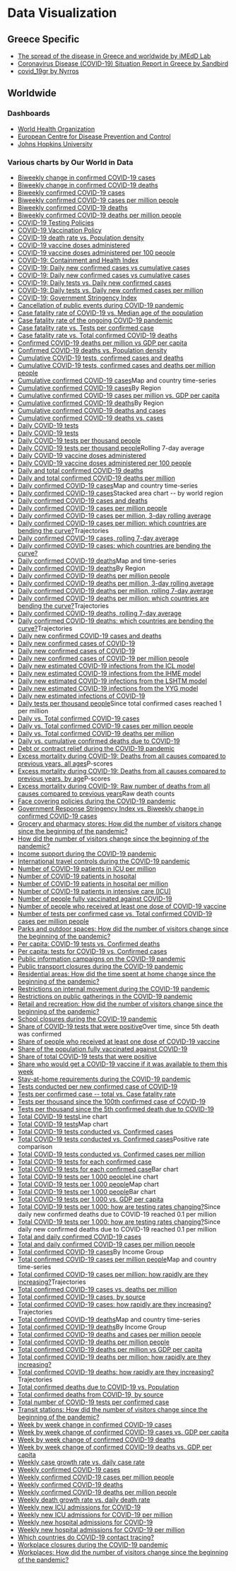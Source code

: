 # Data Visualization

## Greece Specific

- [The spread of the disease in Greece and worldwide by iMEdD Lab](https://lab.imedd.org/covid19/?lang=en)
- [Coronavirus Disease (COVID-19) Situation Report in Greece by Sandbird](https://covid19-greece.tk/index_en.html)
- [covid_19gr by Nyrros](https://docs.google.com/spreadsheets/d/14rKl4TAM05YWj94u3rAkS2PKTSIqYzdCeuXVMtV6ptM/edit#gid=784106715)

## Worldwide

### Dashboards

- [World Health Organization](https://covid19.who.int/)
- [European Centre for Disease Prevention and Control](https://qap.ecdc.europa.eu/public/extensions/COVID-19/COVID-19.html#global-overview-tab)
- [Johns Hopkins University](https://coronavirus.jhu.edu/map.html)

### Various charts by Our World in Data

-   [Biweekly change in confirmed COVID-19 cases](https://ourworldindata.org/grapher/biweekly-growth-covid-cases)
-   [Biweekly change in confirmed COVID-19 deaths](https://ourworldindata.org/grapher/biweekly-change-covid-deaths)
-   [Biweekly confirmed COVID-19 cases](https://ourworldindata.org/grapher/biweekly-confirmed-covid-19-cases)
-   [Biweekly confirmed COVID-19 cases per million people](https://ourworldindata.org/grapher/biweekly-covid-cases-per-million-people)
-   [Biweekly confirmed COVID-19 deaths](https://ourworldindata.org/grapher/biweekly-covid-deaths)
-   [Biweekly confirmed COVID-19 deaths per million people](https://ourworldindata.org/grapher/biweekly-covid-deaths-per-million-people)
-   [COVID-19 Testing Policies](https://ourworldindata.org/grapher/covid-19-testing-policy)
-   [COVID-19 Vaccination Policy](https://ourworldindata.org/grapher/covid-vaccination-policy)
-   [COVID-19 death rate vs. Population density](https://ourworldindata.org/grapher/covid-19-death-rate-vs-population-density)
-   [COVID-19 vaccine doses administered](https://ourworldindata.org/grapher/cumulative-covid-vaccinations)
-   [COVID-19 vaccine doses administered per 100 people](https://ourworldindata.org/grapher/covid-vaccination-doses-per-capita)
-   [COVID-19: Containment and Health Index](https://ourworldindata.org/grapher/covid-containment-and-health-index)
-   [COVID-19: Daily new confirmed cases vs cumulative cases](https://ourworldindata.org/grapher/daily-new-confirmed-cases-of-covid-19-vs-cumulative-cases-tests-per-case)
-   [COVID-19: Daily new confirmed cases vs cumulative cases](https://ourworldindata.org/grapher/daily-new-confirmed-cases-of-covid-19-vs-cumulative-cases-positive-rate)
-   [COVID-19: Daily tests vs. Daily new confirmed cases](https://ourworldindata.org/grapher/covid-19-daily-tests-vs-daily-new-confirmed-cases)
-   [COVID-19: Daily tests vs. Daily new confirmed cases per million](https://ourworldindata.org/grapher/covid-19-daily-tests-vs-daily-new-confirmed-cases-per-million)
-   [COVID-19: Government Stringency Index](https://ourworldindata.org/grapher/covid-stringency-index)
-   [Cancellation of public events during COVID-19 pandemic](https://ourworldindata.org/grapher/public-events-covid)
-   [Case fatality rate of COVID-19 vs. Median age of the population](https://ourworldindata.org/grapher/case-fatality-rate-of-covid-19-vs-median-age)
-   [Case fatality rate of the ongoing COVID-19 pandemic](https://ourworldindata.org/grapher/coronavirus-cfr)
-   [Case fatality rate vs. Tests per confirmed case](https://ourworldindata.org/grapher/case-fatality-rate-vs-tests-per-confirmed-case)
-   [Case fatality rate vs. Total confirmed COVID-19 deaths](https://ourworldindata.org/grapher/deaths-covid-19-vs-case-fatality-rate)
-   [Confirmed COVID-19 deaths per million vs GDP per capita](https://ourworldindata.org/grapher/daily-confirmed-deaths-of-covid-19-per-million-people-vs-gdp-per-capita)
-   [Confirmed COVID-19 deaths vs. Population density](https://ourworldindata.org/grapher/covid-19-deaths-vs-population-density)
-   [Cumulative COVID-19 tests, confirmed cases and deaths](https://ourworldindata.org/grapher/covid-tests-cases-deaths)
-   [Cumulative COVID-19 tests, confirmed cases and deaths per million people](https://ourworldindata.org/grapher/covid-tests-cases-deaths-per-million)
-   [Cumulative confirmed COVID-19 cases](https://ourworldindata.org/grapher/total-cases-covid-19)Map and country time-series
-   [Cumulative confirmed COVID-19 cases](https://ourworldindata.org/grapher/cumulative-covid-cases-region)By Region
-   [Cumulative confirmed COVID-19 cases per million vs. GDP per capita](https://ourworldindata.org/grapher/total-confirmed-cases-of-covid-19-per-million-people-vs-gdp-per-capita)
-   [Cumulative confirmed COVID-19 deaths](https://ourworldindata.org/grapher/cumulative-covid-deaths-region)By Region
-   [Cumulative confirmed COVID-19 deaths and cases](https://ourworldindata.org/grapher/cumulative-deaths-and-cases-covid-19)
-   [Cumulative confirmed COVID-19 deaths vs. cases](https://ourworldindata.org/grapher/covid-19-cumulative-confirmed-cases-vs-confirmed-deaths)
-   [Daily COVID-19 tests](https://ourworldindata.org/grapher/full-list-covid-19-tests-per-day)
-   [Daily COVID-19 tests](https://ourworldindata.org/grapher/daily-covid-19-tests-smoothed-7-day)
-   [Daily COVID-19 tests per thousand people](https://ourworldindata.org/grapher/full-list-daily-covid-19-tests-per-thousand)
-   [Daily COVID-19 tests per thousand people](https://ourworldindata.org/grapher/daily-tests-per-thousand-people-smoothed-7-day)Rolling 7-day average
-   [Daily COVID-19 vaccine doses administered](https://ourworldindata.org/grapher/daily-covid-19-vaccination-doses)
-   [Daily COVID-19 vaccine doses administered per 100 people](https://ourworldindata.org/grapher/daily-covid-vaccination-doses-per-capita)
-   [Daily and total confirmed COVID-19 deaths](https://ourworldindata.org/grapher/total-daily-covid-deaths)
-   [Daily and total confirmed COVID-19 deaths per million](https://ourworldindata.org/grapher/total-daily-covid-deaths-per-million)
-   [Daily confirmed COVID-19 cases](https://ourworldindata.org/grapher/daily-cases-covid-19)Map and country time-series
-   [Daily confirmed COVID-19 cases](https://ourworldindata.org/grapher/daily-cases-covid-region)Stacked area chart -- by world region
-   [Daily confirmed COVID-19 cases and deaths](https://ourworldindata.org/grapher/daily-covid-cases-deaths)
-   [Daily confirmed COVID-19 cases per million people](https://ourworldindata.org/grapher/new-covid-cases-per-million)
-   [Daily confirmed COVID-19 cases per million, 3-day rolling average](https://ourworldindata.org/grapher/daily-covid-cases-per-million-three-day-avg)
-   [Daily confirmed COVID-19 cases per million: which countries are bending the curve?](https://ourworldindata.org/grapher/covid-daily-cases-trajectory-per-million)Trajectories
-   [Daily confirmed COVID-19 cases, rolling 7-day average](https://ourworldindata.org/grapher/daily-covid-cases-7-day)
-   [Daily confirmed COVID-19 cases: which countries are bending the curve?](https://ourworldindata.org/grapher/covid-confirmed-daily-cases-epidemiological-trajectory)
-   [Daily confirmed COVID-19 deaths](https://ourworldindata.org/grapher/daily-deaths-covid-19)Map and time-series
-   [Daily confirmed COVID-19 deaths](https://ourworldindata.org/grapher/daily-covid-deaths-region)By Region
-   [Daily confirmed COVID-19 deaths per million people](https://ourworldindata.org/grapher/new-covid-deaths-per-million)
-   [Daily confirmed COVID-19 deaths per million, 3-day rolling average](https://ourworldindata.org/grapher/daily-covid-deaths-per-million-3-day-avg)
-   [Daily confirmed COVID-19 deaths per million, rolling 7-day average](https://ourworldindata.org/grapher/daily-covid-deaths-per-million-7-day-average)
-   [Daily confirmed COVID-19 deaths per million: which countries are bending the curve?](https://ourworldindata.org/grapher/covid-daily-deaths-trajectory-per-million)Trajectories
-   [Daily confirmed COVID-19 deaths, rolling 7-day average](https://ourworldindata.org/grapher/daily-covid-deaths-7-day)
-   [Daily confirmed COVID-19 deaths: which countries are bending the curve?](https://ourworldindata.org/grapher/covid-confirmed-daily-deaths-epidemiological-trajectory)Trajectories
-   [Daily new confirmed COVID-19 cases and deaths](https://ourworldindata.org/grapher/daily-covid-cases-deaths-7-day-ra)
-   [Daily new confirmed cases of COVID-19](https://ourworldindata.org/grapher/daily-new-confirmed-cases-of-covid-19-tests-per-case)
-   [Daily new confirmed cases of COVID-19](https://ourworldindata.org/grapher/daily-new-confirmed-cases-of-covid-19-positive-rate)
-   [Daily new confirmed cases of COVID-19 per million people](https://ourworldindata.org/grapher/daily-new-confirmed-cases-of-covid-19-per-million-tests-per-case)
-   [Daily new estimated COVID-19 infections from the ICL model](https://ourworldindata.org/grapher/daily-new-estimated-covid-19-infections-icl-model)
-   [Daily new estimated COVID-19 infections from the IHME model](https://ourworldindata.org/grapher/daily-new-estimated-covid-19-infections-ihme-model)
-   [Daily new estimated COVID-19 infections from the LSHTM model](https://ourworldindata.org/grapher/daily-new-estimated-covid-19-infections-lshtm-model)
-   [Daily new estimated COVID-19 infections from the YYG model](https://ourworldindata.org/grapher/daily-new-estimated-covid-19-infections-yyg-model)
-   [Daily new estimated infections of COVID-19](https://ourworldindata.org/grapher/daily-new-estimated-infections-of-covid-19)
-   [Daily tests per thousand people](https://ourworldindata.org/grapher/seven-day-daily-tests-per-thousand-since-1-per-mil-confirmed-cases)Since total confirmed cases reached 1 per million
-   [Daily vs. Total confirmed COVID-19 cases](https://ourworldindata.org/grapher/covid-daily-vs-total-cases)
-   [Daily vs. Total confirmed COVID-19 cases per million people](https://ourworldindata.org/grapher/covid-daily-vs-total-cases-per-million)
-   [Daily vs. Total confirmed COVID-19 deaths per million](https://ourworldindata.org/grapher/covid-deaths-daily-vs-total-per-million)
-   [Daily vs. cumulative confirmed deaths due to COVID-19](https://ourworldindata.org/grapher/confirmed-covid-19-deaths-cumulative-vs-daily)
-   [Debt or contract relief during the COVID-19 pandemic](https://ourworldindata.org/grapher/debt-relief-covid)
-   [Excess mortality during COVID-19: Deaths from all causes compared to previous years, all ages](https://ourworldindata.org/grapher/excess-mortality-p-scores)P-scores
-   [Excess mortality during COVID-19: Deaths from all causes compared to previous years, by age](https://ourworldindata.org/grapher/excess-mortality-p-scores-by-age)P-scores
-   [Excess mortality during COVID-19: Raw number of deaths from all causes compared to previous years](https://ourworldindata.org/grapher/excess-mortality-raw-death-count)Raw death counts
-   [Face covering policies during the COVID-19 pandemic](https://ourworldindata.org/grapher/face-covering-policies-covid)
-   [Government Response Stringency Index vs. Biweekly change in confirmed COVID-19 cases](https://ourworldindata.org/grapher/government-response-stringency-index-vs-biweekly-change-in-confirmed-covid-19-cases)
-   [Grocery and pharmacy stores: How did the number of visitors change since the beginning of the pandemic?](https://ourworldindata.org/grapher/change-visitors-grocery-stores)
-   [How did the number of visitors change since the beginning of the pandemic?](https://ourworldindata.org/grapher/changes-visitors-covid)
-   [Income support during the COVID-19 pandemic](https://ourworldindata.org/grapher/income-support-covid)
-   [International travel controls during the COVID-19 pandemic](https://ourworldindata.org/grapher/international-travel-covid)
-   [Number of COVID-19 patients in ICU per million](https://ourworldindata.org/grapher/covid-icu-patients-per-million)
-   [Number of COVID-19 patients in hospital](https://ourworldindata.org/grapher/current-covid-patients-hospital)
-   [Number of COVID-19 patients in hospital per million](https://ourworldindata.org/grapher/current-covid-hospitalizations-per-million)
-   [Number of COVID-19 patients in intensive care (ICU)](https://ourworldindata.org/grapher/current-covid-patients-icu)
-   [Number of people fully vaccinated against COVID-19](https://ourworldindata.org/grapher/people-fully-vaccinated-covid)
-   [Number of people who received at least one dose of COVID-19 vaccine](https://ourworldindata.org/grapher/people-vaccinated-covid)
-   [Number of tests per confirmed case vs. Total confirmed COVID-19 cases per million people](https://ourworldindata.org/grapher/number-of-tests-per-confirmed-case-vs-total-confirmed-cases-of-covid-19-per-million-people)
-   [Parks and outdoor spaces: How did the number of visitors change since the beginning of the pandemic?](https://ourworldindata.org/grapher/change-visitors-parks-covid)
-   [Per capita: COVID-19 tests vs. Confirmed deaths](https://ourworldindata.org/grapher/covid-19-tests-deaths-scatter-with-comparisons)
-   [Per capita: tests for COVID-19 vs. Confirmed cases](https://ourworldindata.org/grapher/covid-19-tests-vs-cases-per-million-positivity-comparisons)
-   [Public information campaigns on the COVID-19 pandemic](https://ourworldindata.org/grapher/public-campaigns-covid)
-   [Public transport closures during the COVID-19 pandemic](https://ourworldindata.org/grapher/public-transport-covid)
-   [Residential areas: How did the time spent at home change since the beginning of the pandemic?](https://ourworldindata.org/grapher/changes-residential-duration-covid)
-   [Restrictions on internal movement during the COVID-19 pandemic](https://ourworldindata.org/grapher/internal-movement-covid)
-   [Restrictions on public gatherings in the COVID-19 pandemic](https://ourworldindata.org/grapher/public-gathering-rules-covid)
-   [Retail and recreation: How did the number of visitors change since the beginning of the pandemic?](https://ourworldindata.org/grapher/change-visitors-retail-recreation)
-   [School closures during the COVID-19 pandemic](https://ourworldindata.org/grapher/school-closures-covid)
-   [Share of COVID-19 tests that were positive](https://ourworldindata.org/grapher/covid19-positive-rate-since-5th-death)Over time, since 5th death was confirmed
-   [Share of people who received at least one dose of COVID-19 vaccine](https://ourworldindata.org/grapher/share-people-vaccinated-covid)
-   [Share of the population fully vaccinated against COVID-19](https://ourworldindata.org/grapher/share-people-fully-vaccinated-covid)
-   [Share of total COVID-19 tests that were positive](https://ourworldindata.org/grapher/covid-19-positive-rate-bar)
-   [Share who would get a COVID-19 vaccine if it was available to them this week](https://ourworldindata.org/grapher/covid-vaccine-willingness)
-   [Stay-at-home requirements during the COVID-19 pandemic](https://ourworldindata.org/grapher/stay-at-home-covid)
-   [Tests conducted per new confirmed case of COVID-19](https://ourworldindata.org/grapher/tests-per-confirmed-case-daily-smoothed)
-   [Tests per confirmed case -- total vs. Case fatality rate](https://ourworldindata.org/grapher/number-of-tests-per-confirmed-case-vs-case-fatality-rate)
-   [Tests per thousand since the 100th confirmed case of COVID-19](https://ourworldindata.org/grapher/total-tests-per-thousand-since-100th-case)
-   [Tests per thousand since the 5th confirmed death due to COVID-19](https://ourworldindata.org/grapher/total-tests-per-thousand-since-5th-death)
-   [Total COVID-19 tests](https://ourworldindata.org/grapher/full-list-total-tests-for-covid-19)Line chart
-   [Total COVID-19 tests](https://ourworldindata.org/grapher/full-list-total-tests-for-covid-19-map)Map chart
-   [Total COVID-19 tests conducted vs. Confirmed cases](https://ourworldindata.org/grapher/covid-19-total-confirmed-cases-vs-total-tests-conducted)
-   [Total COVID-19 tests conducted vs. Confirmed cases](https://ourworldindata.org/grapher/covid-19-tests-vs-cases-positivity-comparisons)Positive rate comparison
-   [Total COVID-19 tests conducted vs. Confirmed cases per million](https://ourworldindata.org/grapher/covid-19-tests-cases-scatter-with-comparisons)
-   [Total COVID-19 tests for each confirmed case](https://ourworldindata.org/grapher/the-number-of-tests-for-each-confirmed-case-since-5th-death)
-   [Total COVID-19 tests for each confirmed case](https://ourworldindata.org/grapher/number-of-covid-19-tests-per-confirmed-case-bar-chart)Bar chart
-   [Total COVID-19 tests per 1,000 people](https://ourworldindata.org/grapher/full-list-cumulative-total-tests-per-thousand)Line chart
-   [Total COVID-19 tests per 1,000 people](https://ourworldindata.org/grapher/full-list-cumulative-total-tests-per-thousand-map)Map chart
-   [Total COVID-19 tests per 1,000 people](https://ourworldindata.org/grapher/full-list-cumulative-total-tests-per-thousand-bar-chart)Bar chart
-   [Total COVID-19 tests per 1,000 vs. GDP per capita](https://ourworldindata.org/grapher/tests-of-covid-19-per-thousand-people-vs-gdp-per-capita)
-   [Total COVID-19 tests per 1,000: how are testing rates changing?](https://ourworldindata.org/grapher/total-tests-per-thousand-since-per-cap-death-threshold)Since daily new confirmed deaths due to COVID-19 reached 0.1 per million
-   [Total COVID-19 tests per 1,000: how are testing rates changing?](https://ourworldindata.org/grapher/total-tests-per-thousand-since-per-cap-death-threshold-incl-before-outbreak)Since daily new confirmed deaths due to COVID-19 reached 0.1 per million
-   [Total and daily confirmed COVID-19 cases](https://ourworldindata.org/grapher/total-and-daily-cases-covid-19)
-   [Total and daily confirmed COVID-19 cases per million people](https://ourworldindata.org/grapher/total-and-daily-covid-cases-per-million)
-   [Total confirmed COVID-19 cases](https://ourworldindata.org/grapher/covid-cases-income)By Income Group
-   [Total confirmed COVID-19 cases per million people](https://ourworldindata.org/grapher/total-confirmed-cases-of-covid-19-per-million-people)Map and country time-series
-   [Total confirmed COVID-19 cases per million: how rapidly are they increasing?](https://ourworldindata.org/grapher/covid-confirmed-cases-per-million-since-1-per-million)Trajectories
-   [Total confirmed COVID-19 cases vs. deaths per million](https://ourworldindata.org/grapher/rate-confirmed-cases-vs-rate-confirmed-deaths)
-   [Total confirmed COVID-19 cases, by source](https://ourworldindata.org/grapher/covid-cases-by-source)
-   [Total confirmed COVID-19 cases: how rapidly are they increasing?](https://ourworldindata.org/grapher/covid-confirmed-cases-since-100th-case)Trajectories
-   [Total confirmed COVID-19 deaths](https://ourworldindata.org/grapher/total-deaths-covid-19)Map and country time-series
-   [Total confirmed COVID-19 deaths](https://ourworldindata.org/grapher/covid-deaths-income)By Income Group
-   [Total confirmed COVID-19 deaths and cases per million people](https://ourworldindata.org/grapher/total-covid-cases-deaths-per-million)
-   [Total confirmed COVID-19 deaths per million people](https://ourworldindata.org/grapher/total-covid-deaths-per-million)
-   [Total confirmed COVID-19 deaths per million vs GDP per capita](https://ourworldindata.org/grapher/total-confirmed-deaths-of-covid-19-per-million-people-vs-gdp-per-capita)
-   [Total confirmed COVID-19 deaths per million: how rapidly are they increasing?](https://ourworldindata.org/grapher/covid-deaths-days-since-per-million)
-   [Total confirmed COVID-19 deaths: how rapidly are they increasing?](https://ourworldindata.org/grapher/covid-confirmed-deaths-since-5th-death)Trajectories
-   [Total confirmed deaths due to COVID-19 vs. Population](https://ourworldindata.org/grapher/total-confirmed-deaths-due-to-covid-19-vs-population)
-   [Total confirmed deaths from COVID-19, by source](https://ourworldindata.org/grapher/deaths-from-covid-by-source)
-   [Total number of COVID-19 tests per confirmed case](https://ourworldindata.org/grapher/number-of-covid-19-tests-per-confirmed-case)
-   [Transit stations: How did the number of visitors change since the beginning of the pandemic?](https://ourworldindata.org/grapher/visitors-transit-covid)
-   [Week by week change in confirmed COVID-19 cases](https://ourworldindata.org/grapher/weekly-growth-covid-cases)
-   [Week by week change of confirmed COVID-19 cases vs. GDP per capita](https://ourworldindata.org/grapher/week-by-week-change-of-covid-cases-vs-gdp-per-capita)
-   [Week by week change of confirmed COVID-19 deaths](https://ourworldindata.org/grapher/weekly-growth-covid-deaths)
-   [Week by week change of confirmed COVID-19 deaths vs. GDP per capita](https://ourworldindata.org/grapher/week-by-week-change-of-covid-deaths-vs-gdp-per-capita)
-   [Weekly case growth rate vs. daily case rate](https://ourworldindata.org/grapher/weekly-case-growth-rate-vs-daily-case-rate)
-   [Weekly confirmed COVID-19 cases](https://ourworldindata.org/grapher/weekly-covid-cases)
-   [Weekly confirmed COVID-19 cases per million people](https://ourworldindata.org/grapher/weekly-covid-cases-per-million-people)
-   [Weekly confirmed COVID-19 deaths](https://ourworldindata.org/grapher/weekly-covid-deaths)
-   [Weekly confirmed COVID-19 deaths per million people](https://ourworldindata.org/grapher/weekly-covid-deaths-per-million-people)
-   [Weekly death growth rate vs. daily death rate](https://ourworldindata.org/grapher/weekly-death-growth-rate-vs-daily-death-rate)
-   [Weekly new ICU admissions for COVID-19](https://ourworldindata.org/grapher/weekly-icu-admissions-covid)
-   [Weekly new ICU admissions for COVID-19 per million](https://ourworldindata.org/grapher/weekly-icu-admissions-covid-per-million)
-   [Weekly new hospital admissions for COVID-19](https://ourworldindata.org/grapher/weekly-hospital-admissions-covid)
-   [Weekly new hospital admissions for COVID-19 per million](https://ourworldindata.org/grapher/weekly-hospital-admissions-covid-per-million)
-   [Which countries do COVID-19 contact tracing?](https://ourworldindata.org/grapher/covid-contact-tracing)
-   [Workplace closures during the COVID-19 pandemic](https://ourworldindata.org/grapher/workplace-closures-covid)
-   [Workplaces: How did the number of visitors change since the beginning of the pandemic?](https://ourworldindata.org/grapher/workplace-visitors-covid)